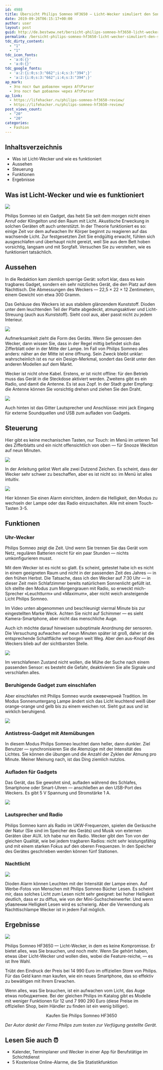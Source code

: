 ```yaml
---
id: 4988
title: Übersicht Philips Somneo HF3650 — Licht-Wecker simuliert den Sonnenaufgang
date: 2019-09-26T06:15:17+00:00
author: user
layout: post
guid: http://de.bestwow.net/bersicht-philips-somneo-hf3650-licht-wecker-simuliert-den-sonnenaufgang/
permalink: /bersicht-philips-somneo-hf3650-licht-wecker-simuliert-den-sonnenaufgang/
tdc_dirty_content:
  - "1"
  - "1"
tdc_icon_fonts:
  - 'a:0:{}'
  - 'a:0:{}'
tdc_google_fonts:
  - 'a:2:{i:0;s:3:"662";i:4;s:3:"394";}'
  - 'a:2:{i:0;s:3:"662";i:4;s:3:"394";}'
ap_mark:
  - Это пост был добавлен через AftParser
  - Это пост был добавлен через AftParser
ap_link:
  - https://lifehacker.ru/philips-somneo-hf3650-review/
  - https://lifehacker.ru/philips-somneo-hf3650-review/
post_views_count:
  - "20"
  - "20"
categories:
  - Fashion
---
```

## Inhaltsverzeichnis

  * Was ist Licht-Wecker und wie es funktioniert
  * Aussehen
  * Steuerung
  * Funktionen
  * Ergebnisse

## Was ist Licht-Wecker und wie es funktioniert

![](http://de.bestwow.net/wp-content/uploads/2019/09/obzor-philips-somneo-hf3650-svetovogo-budil-nika-kotoryy-imitiruet-voshod-solnca-1.jpg) 

Philips Somneo ist ein Gadget, das hebt Sie seit dem morgen nicht einen Anruf oder Klingelton und den Raum mit Licht. Akustische Erweckung in solchen Geräten oft auch unterstützt. In der Theorie funktioniert es so: einige Zeit vor dem aufwachen Ihr Körper beginnt zu reagieren auf das wachsende Licht. Zur festgesetzten Zeit Sie endgültig erwacht, fühlen sich ausgeschlafen und überhaupt nicht gereizt, weil Sie aus dem Bett hoben vorsichtig, langsam und mit Sorgfalt. Versuchen Sie zu verstehen, wie es funktioniert tatsächlich.  


## Aussehen

In die Redaktion kam ziemlich sperrige Gerät: sofort klar, dass es kein tragbares Gadget, sondern ein sehr nützliches Gerät, die den Platz auf dem Nachttisch. Die Abmessungen des Weckers — 22,5 × 22 × 12 Zentimetern, einem Gewicht von etwa 300 Gramm.

Das Gehäuse des Weckers ist aus stabilem glänzendem Kunststoff. Dioden unter dem leuchtenden Teil der Platte abgedeckt, atmungsaktiver und Licht-Streuung (auch aus Kunststoff). Sieht cool aus, aber passt nicht zu jedem Interieur.

![](http://de.bestwow.net/wp-content/uploads/2019/09/obzor-philips-somneo-hf3650-svetovogo-budil-nika-kotoryy-imitiruet-voshod-solnca-2.jpg) 

Aufmerksamkeit zieht die Form des Geräts. Wenn Sie genossen den Wecker, dann wissen Sie, dass in der Regel mittig befindet sich das Zifferblatt oder in der Mitte der Lampe. Im Fall von Philips Somneo alles anders: näher an der Mitte ist eine öffnung. Sein Zweck bleibt unklar: wahrscheinlich ist es nur ein Design-Merkmal, sondert das Gerät unter den anderen Modellen auf dem Markt.

Wecker ist nicht ohne Kabel. Erstens, er ist nicht offline: für den Betrieb muss das Gerät in die Steckdose aktiviert werden. Zweitens gibt es ein Radio, und damit die Antenne. Es ist aus Zopf. In der Stadt guter Empfang: die Antenne können Sie vorsichtig drehen und ziehen Sie den Draht.

![](http://de.bestwow.net/wp-content/uploads/2019/09/obzor-philips-somneo-hf3650-svetovogo-budil-nika-kotoryy-imitiruet-voshod-solnca-3.jpg) 

Auch hinten ist das Gitter Lautsprecher und Anschlüsse: mini jack Eingang für externe Soundquellen und USB zum aufladen von Gadgets.  


## Steuerung

Hier gibt es keine mechanischen Tasten, nur Touch: im Menü im unteren Teil des Zifferblatts und ein nicht offensichtlich von oben — für Snooze Weckton auf neun Minuten.

![](http://de.bestwow.net/wp-content/uploads/2019/09/obzor-philips-somneo-hf3650-svetovogo-budil-nika-kotoryy-imitiruet-voshod-solnca-4.jpg) 

In der Anleitung gelöst Wert alle zwei Dutzend Zeichen. Es scheint, dass der Wecker sehr schwer zu beschaffen, aber es ist nicht so: im Menü ist alles intuitiv.

![](http://de.bestwow.net/wp-content/uploads/2019/09/obzor-philips-somneo-hf3650-svetovogo-budil-nika-kotoryy-imitiruet-voshod-solnca-5.jpg) 

Hier können Sie einen Alarm einrichten, ändern die Helligkeit, den Modus zu wechseln der Lampe oder das Radio einzuschalten. Alle mit einem Touch-Tasten 3-5.  


## Funktionen

### Uhr-Wecker

Philips Somneo zeigt die Zeit. Und wenn Sie trennen Sie das Gerät vom Netz, regulären Batterien reicht für ein paar Stunden — nichts umkonfigurieren musst.

Mit dem Wecker ist es nicht so glatt. Es scheint, getestet habe ich es nicht in einem geeigneten Raum und nicht in der passenden Zeit des Jahres — in den frühen Herbst. Die Tatsache, dass ich den Wecker auf 7:30 Uhr — in dieser Zeit mein Schlafzimmer bereits natürlichem Sonnenlicht gefüllt ist. Ich stellte den Modus zum Morgengrauen mit Radio, so erweckt mich-Sprecher «Leuchtturm» und «Maximum», aber nicht weich ansteigende Licht Philips Somneo.

Im Video unten abgenommen und beschleunigt viermal Minute bis zur eingestellten Marke Weck. Achten Sie nicht auf Schimmer — es sieht Kamera-Smartphone, aber nicht das menschliche Auge.

<div>
</div>

Auch ich möchte darauf hinweisen suboptimale Anordnung der sensoren. Die Versuchung aufwachen auf neun Minuten später ist groß, daher ist die entsprechende Schaltfläche verborgen weit Weg. Aber den aus-Knopf des Weckers blieb auf der sichtbarsten Stelle.

![](http://de.bestwow.net/wp-content/uploads/2019/09/obzor-philips-somneo-hf3650-svetovogo-budil-nika-kotoryy-imitiruet-voshod-solnca-6.jpg) 

Im verschlafenen Zustand nicht wollen, die Mühe der Suche nach einem passenden Sensor: es besteht die Gefahr, deaktivieren Sie alle Signale und verschlafen alles.

### Beruhigende Gadget zum einschlafen

Aber einschlafen mit Philips Somneo wurde ежевечерней Tradition. Im Modus Sonnenuntergang Lampe ändert sich das Licht leuchtend weiß über orange-orange und gelb bis zu einem weichen rot. Sieht gut aus und ist wirklich beruhigend.

![](http://de.bestwow.net/wp-content/uploads/2019/09/obzor-philips-somneo-hf3650-svetovogo-budil-nika-kotoryy-imitiruet-voshod-solnca-7.jpg) 

### Antistress-Gadget mit Atemübungen

In diesem Modus Philips Somneo leuchtet dann heller, dann dunkler. Ziel Benutzer — synchronisieren Sie die Atemzüge mit der Intensität des Lichtes. Sie können die übungen und die Anzahl der Zyklen der Atmung pro Minute. Meiner Meinung nach, ist das Ding ziemlich nutzlos.

### Aufladen für Gadgets

Das Gerät, das Sie gewohnt sind, aufladen während des Schlafes, Smartphone oder Smart-Uhren — anschließen an den USB-Port des Weckers. Es gibt 5 V Spannung und Stromstärke 1 A.

![](http://de.bestwow.net/wp-content/uploads/2019/09/obzor-philips-somneo-hf3650-svetovogo-budil-nika-kotoryy-imitiruet-voshod-solnca-8.jpg) 

### Lautsprecher und Radio

Philips Somneo kann als Radio im UKW-Frequenzen, spielen die Geräusche der Natur (Sie sind im Speicher des Geräts) und Musik von externen Geräten über AUX. Ich habe nur ein Radio. Wecker gibt den Ton von der gleichen Qualität, wie bei jedem tragbaren Radios: nicht sehr leistungsfähig und mit einem starken Fokus auf den oberen Frequenzen. In den Speicher des Gerätes geschrieben werden können fünf Stationen.

### Nachtlicht

![](http://de.bestwow.net/wp-content/uploads/2019/09/obzor-philips-somneo-hf3650-svetovogo-budil-nika-kotoryy-imitiruet-voshod-solnca-9.jpg) 

Dioden Alarm können Leuchten mit der Intensität der Lampe einen. Auf Werbe-Fotos von Menschen mit Philips Somneo Bücher Lesen. Es scheint mir, dass solches Licht zum Lesen nicht sehr geeignet: bei hoher Helligkeit deutlich, dass er zu diffus, wie von der Mini-Suchscheinwerfer. Und wenn убавлении Helligkeit Lesen wird es schwierig. Aber die Verwendung als Nachttischlampe Wecker ist in jedem Fall möglich.  


## Ergebnisse

![](http://de.bestwow.net/wp-content/uploads/2019/09/obzor-philips-somneo-hf3650-svetovogo-budil-nika-kotoryy-imitiruet-voshod-solnca-10.jpg) 

Philips Somneo HF3650 — Licht-Wecker, in dem es keine Kompromisse. Er bietet alles, was Sie brauchen, und noch mehr. Wenn Sie gehört haben, etwas über Licht-Wecker und wollen dies, wobei die Feature-reiche, — es ist Ihre Wahl.

Trübt den Eindruck der Preis bei 14 990 Euro im offiziellen Store von Philips. Für das Geld kann man kaufen, wie ein neues Smartphone, das so effektiv zu bewältigen mit Ihrem Erwachen.

Wenn alles, was Sie brauchen, ist ein aufwachen vom Licht, das Auge etwas побюджетнее. Bei der gleichen Philips im Katalog gibt es Modelle mit weniger Funktionen für 12 und 7 990 290 Euro (diese Preise im offiziellen Shop, beim Händler zu finden ist ein wenig billiger).

<p style="text-align: center">
  <span>Kaufen Sie Philips Somneo HF3650</span>
</p>

_Der Autor dankt der Firma Philips zum testen zur Verfügung gestellte Gerät._

<div>
  <h2 class="read-also__title">
    <span>Lesen Sie auch</span> <span>⏰ </span>
  </h2>
  
  <ul class="read-also__list">
    <li>
      Kalender, Terminplaner und Wecker in einer App für Berufstätige im Schichtdienst
    </li>
    <li>
      5 Kostenlose Online-Alarme, die Sie Statistikfunktion
    </li>
  </ul>
</div>